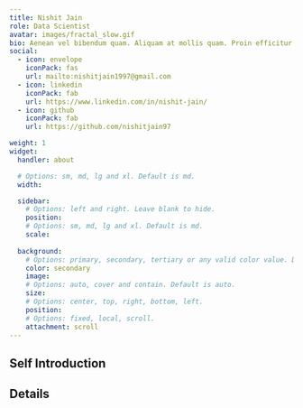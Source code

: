 ```yaml
---
title: Nishit Jain
role: Data Scientist
avatar: images/fractal_slow.gif
bio: Aenean vel bibendum quam. Aliquam at mollis quam. Proin efficitur.
social:
  - icon: envelope
    iconPack: fas
    url: mailto:nishitjain1997@gmail.com
  - icon: linkedin
    iconPack: fab
    url: https://www.linkedin.com/in/nishit-jain/
  - icon: github
    iconPack: fab
    url: https://github.com/nishitjain97

weight: 1
widget:
  handler: about

  # Options: sm, md, lg and xl. Default is md.
  width:

  sidebar:
    # Options: left and right. Leave blank to hide.
    position: 
    # Options: sm, md, lg and xl. Default is md.
    scale: 
  
  background:
    # Options: primary, secondary, tertiary or any valid color value. Default is primary.
    color: secondary
    image: 
    # Options: auto, cover and contain. Default is auto.
    size:
    # Options: center, top, right, bottom, left.
    position:
    # Options: fixed, local, scroll.
    attachment: scroll
---
```


## Self Introduction

## Details  